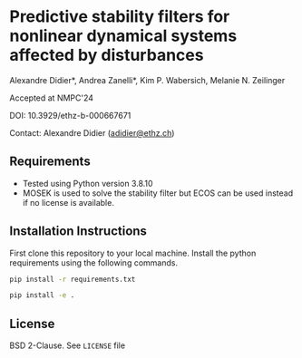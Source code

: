 # Predictive stability filters for nonlinear dynamical systems affected by disturbances
Alexandre Didier*, Andrea Zanelli*, Kim P. Wabersich, Melanie N. Zeilinger

Accepted at NMPC'24

DOI: 
10.3929/ethz-b-000667671

Contact:
Alexandre Didier (<adidier@ethz.ch>)

## Requirements
- Tested using Python version 3.8.10
- MOSEK is used to solve the stability filter but ECOS can be used instead if no license is available.

## Installation Instructions
First clone this repository to your local machine. 
Install the python requirements using the following commands.

```sh
pip install -r requirements.txt
```

```sh
pip install -e .
```

## License

BSD 2-Clause. See `LICENSE` file 
